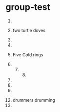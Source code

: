 # group-test

1.

2. two turtle doves
3.
4.

5) Five Gold rings

6) 7. 8.

7)
8)
9)

12. drummers drumming
13.
